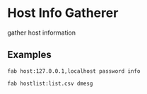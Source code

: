 # Host Info Gatherer

gather host information

## Examples
    fab host:127.0.0.1,localhost password info

    fab hostlist:list.csv dmesg
